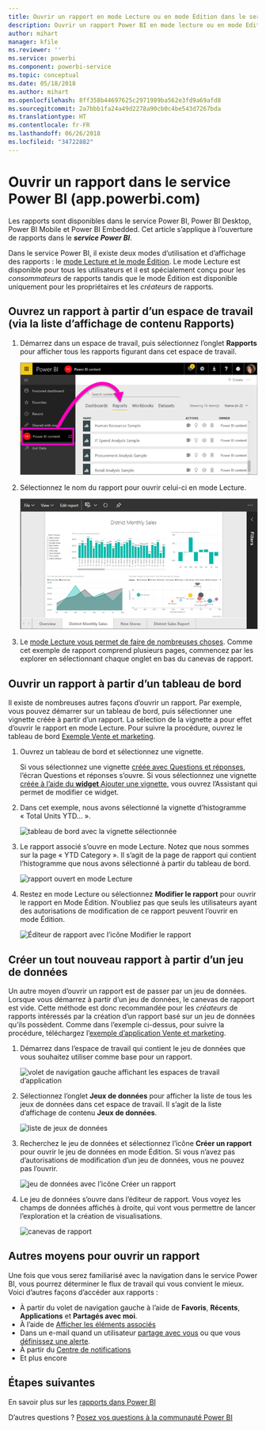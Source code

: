 ```yaml
---
title: Ouvrir un rapport en mode Lecture ou en mode Édition dans le service Power BI
description: Ouvrir un rapport Power BI en mode lecture ou en mode Edition
author: mihart
manager: kfile
ms.reviewer: ''
ms.service: powerbi
ms.component: powerbi-service
ms.topic: conceptual
ms.date: 05/18/2018
ms.author: mihart
ms.openlocfilehash: 8ff358b44697625c2971989ba562e3fd9a69afd8
ms.sourcegitcommit: 2a7bbb1fa24a49d2278a90cb0c4be543d7267bda
ms.translationtype: HT
ms.contentlocale: fr-FR
ms.lasthandoff: 06/26/2018
ms.locfileid: "34722882"
---
```

# <a name="open-a-report-in-power-bi-service-apppowerbicom"></a>Ouvrir un rapport dans le service Power BI (app.powerbi.com)
Les rapports sont disponibles dans le service Power BI, Power BI Desktop, Power BI Mobile et Power BI Embedded. Cet article s’applique à l’ouverture de rapports dans le ***service Power BI***.

Dans le service Power BI, il existe deux modes d’utilisation et d’affichage des rapports : le [mode Lecture et le mode Édition](service-reading-view-and-editing-view.md). Le mode Lecture est disponible pour tous les utilisateurs et il est spécialement conçu pour les *consommateurs* de rapports tandis que le mode Édition est disponible uniquement pour les propriétaires et les *créateurs* de rapports. 

## <a name="open-a-report-from-a-workspace-via-the-reports-content-view-list"></a>Ouvrez un rapport à partir d’un espace de travail (via la liste d’affichage de contenu **Rapports**)

1. Démarrez dans un espace de travail, puis sélectionnez l’onglet **Rapports** pour afficher tous les rapports figurant dans cet espace de travail.  
   
   ![onglet Rapports d’un espace de travail](media/service-report-open/power-bi-open-report.png)
2. Sélectionnez le nom du rapport pour ouvrir celui-ci en mode Lecture.  
   
    ![rapport en mode Lecture](media/service-report-open/power-bi-reading-view.png)
3. Le [mode Lecture vous permet de faire de nombreuses choses](service-reading-view-and-editing-view.md).  Comme cet exemple de rapport comprend plusieurs pages, commencez par les explorer en sélectionnant chaque onglet en bas du canevas de rapport. 

## <a name="open-a-report-from-a-dashboard"></a>Ouvrir un rapport à partir d’un tableau de bord
Il existe de nombreuses autres façons d’ouvrir un rapport. Par exemple, vous pouvez démarrer sur un tableau de bord, puis sélectionner une vignette créée à partir d’un rapport.  La sélection de la vignette a pour effet d’ouvrir le rapport en mode Lecture. Pour suivre la procédure, ouvrez le tableau de bord [Exemple Vente et marketing](sample-datasets.md).

1. Ouvrez un tableau de bord et sélectionnez une vignette.

   Si vous sélectionnez une vignette [créée avec Questions et réponses](service-dashboard-pin-tile-from-q-and-a.md), l’écran Questions et réponses s’ouvre. Si vous sélectionnez une vignette [créée à l’aide du **widget**  Ajouter une vignette](service-dashboard-add-widget.md), vous ouvrez l’Assistant qui permet de modifier ce widget.  

2.  Dans cet exemple, nous avons sélectionné la vignette d’histogramme « Total Units YTD... ».

    ![tableau de bord avec la vignette sélectionnée](media/service-report-open/power-bi-dashboard.png)

3.  Le rapport associé s’ouvre en mode Lecture. Notez que nous sommes sur la page « YTD Category ». Il s’agit de la page de rapport qui contient l’histogramme que nous avons sélectionné à partir du tableau de bord.

    ![rapport ouvert en mode Lecture](media/service-report-open/power-bi-report.png)

4. Restez en mode Lecture ou sélectionnez **Modifier le rapport** pour ouvrir le rapport en Mode Édition. N’oubliez pas que seuls les utilisateurs ayant des autorisations de modification de ce rapport peuvent l’ouvrir en mode Édition.

    ![Éditeur de rapport avec l’icône Modifier le rapport](media/service-report-open/power-bi-edit-report.png)

## <a name="create-a-brand-new-report-from-a-dataset"></a>Créer un tout nouveau rapport à partir d’un jeu de données
Un autre moyen d’ouvrir un rapport est de passer par un jeu de données. Lorsque vous démarrez à partir d’un jeu de données, le canevas de rapport est vide. Cette méthode est donc recommandée pour les *créateurs* de rapports intéressés par la création d’un rapport basé sur un jeu de données qu’ils possèdent. Comme dans l’exemple ci-dessus, pour suivre la procédure, téléchargez l’[exemple d’application Vente et marketing](sample-datasets.md).

1. Démarrez dans l’espace de travail qui contient le jeu de données que vous souhaitez utiliser comme base pour un rapport.

   ![volet de navigation gauche affichant les espaces de travail d’application](media/service-report-open/power-bi-workspace.png)

2. Sélectionnez l’onglet **Jeux de données** pour afficher la liste de tous les jeux de données dans cet espace de travail. Il s’agit de la liste d’affichage de contenu **Jeux de données**.
   
   ![liste de jeux de données](media/service-report-open/power-bi-dataset.png)

1. Recherchez le jeu de données et sélectionnez l’icône **Créer un rapport** pour ouvrir le jeu de données en mode Édition. Si vous n’avez pas d’autorisations de modification d’un jeu de données, vous ne pouvez pas l’ouvrir. 
   
    ![jeu de données avec l’icône Créer un rapport](media/service-report-open/power-bi-create-report.png)

3. Le jeu de données s’ouvre dans l’éditeur de rapport. Vous voyez les champs de données affichés à droite, qui vont vous permettre de lancer l’exploration et la création de visualisations. 

   ![canevas de rapport](media/service-report-open/power-bi-blank-canvas.png)

##  <a name="still-more-ways-to-open-a-report"></a>Autres moyens pour ouvrir un rapport
Une fois que vous serez familiarisé avec la navigation dans le service Power BI, vous pourrez déterminer le flux de travail qui vous convient le mieux. Voici d’autres façons d’accéder aux rapports :
- À partir du volet de navigation gauche à l’aide de **Favoris**, **Récents**, **Applications** et **Partagés avec moi**. 
- À l’aide de [Afficher les éléments associés](service-related-content.md)
- Dans un e-mail quand un utilisateur [partage avec vous](service-share-reports.md) ou que vous [définissez une alerte](service-set-data-alerts.md).    
- À partir du [Centre de notifications](service-notification-center.md)    
- Et plus encore

## <a name="next-steps"></a>Étapes suivantes
En savoir plus sur les [rapports dans Power BI](service-reports.md)

D’autres questions ? [Posez vos questions à la communauté Power BI](http://community.powerbi.com/)  

